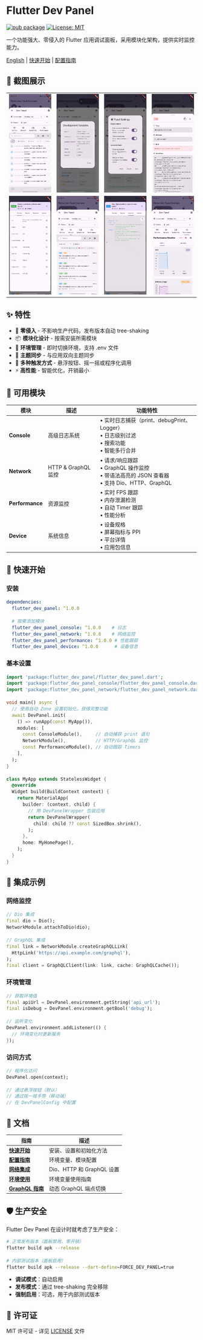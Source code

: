 # Flutter Dev Panel

[![pub package](https://img.shields.io/pub/v/flutter_dev_panel.svg)](https://pub.dev/packages/flutter_dev_panel)
[![License: MIT](https://img.shields.io/badge/License-MIT-yellow.svg)](https://opensource.org/licenses/MIT)

一个功能强大、零侵入的 Flutter 应用调试面板，采用模块化架构，提供实时监控能力。

[English](README.md) | [快速开始](docs/getting_started.md) | [配置指南](docs/configuration.md)

## 📸 截图展示

<table>
  <tr>
    <td><img src="screenshots/console-module.jpg" alt="控制台" width="200"/></td>
    <td><img src="screenshots/devpanel-environment-switch.jpg" alt="环境切换" width="200"/></td>
    <td><img src="screenshots/devpanel-setting.jpg" alt="设置" width="200"/></td>
    <td><img src="screenshots/console-module-log-detail.jpg" alt="日志详情" width="200"/></td>
  </tr>
  <tr>
    <td><img src="screenshots/network-module-overview.jpg" alt="network-module-overview" width="200"/></td>
    <td><img src="screenshots/network-module.jpg" alt="网络监控" width="200"/></td>
    <td><img src="screenshots/network-module-response.jpg" alt="响应详情" width="200"/></td>
    <td><img src="screenshots/performance-module.jpg" alt="性能监控" width="200"/></td>
  </tr>
</table>

## ✨ 特性

- 🚀 **零侵入** - 不影响生产代码，发布版本自动 tree-shaking
- 📦 **模块化设计** - 按需安装所需模块
- 🔧 **环境管理** - 即时切换环境，支持 .env 文件
- 🎨 **主题同步** - 与应用双向主题同步
- 📱 **多种触发方式** - 悬浮按钮、摇一摇或程序化调用
- ⚡ **高性能** - 智能优化，开销最小

## 🎯 可用模块

| 模块 | 描述 | 功能特性 |
|------|------|----------|
| **Console** | 高级日志系统 | • 实时日志捕获（print、debugPrint、Logger）<br>• 日志级别过滤<br>• 搜索功能<br>• 智能多行合并 |
| **Network** | HTTP & GraphQL 监控 | • 请求/响应跟踪<br>• GraphQL 操作监控<br>• 带语法高亮的 JSON 查看器<br>• 支持 Dio、HTTP、GraphQL |
| **Performance** | 资源监控 | • 实时 FPS 跟踪<br>• 内存泄漏检测<br>• 自动 Timer 跟踪<br>• 性能分析 |
| **Device** | 系统信息 | • 设备规格<br>• 屏幕指标与 PPI<br>• 平台详情<br>• 应用包信息 |

## 🚀 快速开始

### 安装

```yaml
dependencies:
  flutter_dev_panel: ^1.0.0
  
  # 按需添加模块
  flutter_dev_panel_console: ^1.0.0    # 日志
  flutter_dev_panel_network: ^1.0.0    # 网络监控
  flutter_dev_panel_performance: ^1.0.0 # 性能跟踪
  flutter_dev_panel_device: ^1.0.0      # 设备信息
```

### 基本设置

```dart
import 'package:flutter_dev_panel/flutter_dev_panel.dart';
import 'package:flutter_dev_panel_console/flutter_dev_panel_console.dart';
import 'package:flutter_dev_panel_network/flutter_dev_panel_network.dart';

void main() async {
  // 使用自动 Zone 设置初始化，获得完整功能
  await DevPanel.init(
    () => runApp(const MyApp()),
    modules: [
      const ConsoleModule(),     // 自动捕获 print 语句
      NetworkModule(),           // HTTP/GraphQL 监控
      const PerformanceModule(), // 自动跟踪 Timers
    ],
  );
}

class MyApp extends StatelessWidget {
  @override
  Widget build(BuildContext context) {
    return MaterialApp(
      builder: (context, child) {
        // 用 DevPanelWrapper 包装应用
        return DevPanelWrapper(
          child: child ?? const SizedBox.shrink(),
        );
      },
      home: MyHomePage(),
    );
  }
}
```

## 🔧 集成示例

### 网络监控

```dart
// Dio 集成
final dio = Dio();
NetworkModule.attachToDio(dio);

// GraphQL 集成
final link = NetworkModule.createGraphQLLink(
  HttpLink('https://api.example.com/graphql'),
);
final client = GraphQLClient(link: link, cache: GraphQLCache());
```

### 环境管理

```dart
// 获取环境值
final apiUrl = DevPanel.environment.getString('api_url');
final isDebug = DevPanel.environment.getBool('debug');

// 监听变化
DevPanel.environment.addListener(() {
  // 环境变化时更新服务
});
```

### 访问方式

```dart
// 程序化访问
DevPanel.open(context);

// 通过悬浮按钮（默认）
// 通过摇一摇手势（移动端）
// 在 DevPanelConfig 中配置
```

## 📖 文档

| 指南 | 描述 |
|------|------|
| **[快速开始](docs/getting_started.md)** | 安装、设置和初始化方法 |
| **[配置指南](docs/configuration.md)** | 环境变量、模块配置 |
| **[网络集成](docs/network_integration.md)** | Dio、HTTP 和 GraphQL 设置 |
| **[环境使用](docs/environment_usage.md)** | 环境变量使用指南 |
| **[GraphQL 指南](docs/graphql_environment_switching.md)** | 动态 GraphQL 端点切换 |

## 🛡️ 生产安全

Flutter Dev Panel 在设计时就考虑了生产安全：

```bash
# 正常发布版本（面板禁用，零开销）
flutter build apk --release

# 内部测试版本（面板启用）
flutter build apk --release --dart-define=FORCE_DEV_PANEL=true
```

- **调试模式**：自动启用
- **发布模式**：通过 tree-shaking 完全移除
- **强制启用**：可选，用于内部测试版本

## 📄 许可证

MIT 许可证 - 详见 [LICENSE](LICENSE) 文件